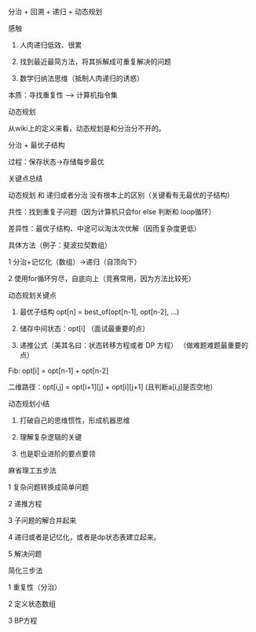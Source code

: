 分治 + 回溯 + 递归 + 动态规划

感触

1. 人肉递归低效、很累

2. 找到最近最简方法，将其拆解成可重复解决的问题

3. 数学归纳法思维（抵制人肉递归的诱惑）

本质：寻找重复性  —> 计算机指令集

动态规划

从wiki上的定义来看，动态规划是和分治分不开的。

分治 + 最优子结构

过程：保存状态->存储每步最优

关键点总结

动态规划 和 递归或者分治 没有根本上的区别（关键看有无最优的子结构）

共性：找到重复子问题（因为计算机只会for else 判断和 loop循环）

差异性：最优子结构、中途可以淘汰次优解（因而复杂度更低）

具体方法（例子：斐波拉契数组）

1 分治+记忆化（数组）->递归（自顶向下）

2 使用for循环穷尽，自底向上（竞赛常用，因为方法比较死）

动态规划关键点

1. 最优子结构 opt[n] = best_of(opt[n-1], opt[n-2], …)

2. 储存中间状态：opt[i]  （面试最重要的点）

3. 递推公式（美其名曰：状态转移方程或者 DP 方程）  （做难题难题最重要的点）

Fib: opt[i] = opt[n-1] + opt[n-2]

二维路径：opt[i,j] = opt[i+1][j] + opt[i][j+1] (且判断a[i,j]是否空地）

动态规划小结

1. 打破自己的思维惯性，形成机器思维

2. 理解复杂逻辑的关键

3. 也是职业进阶的要点要领

麻省理工五步法

1 复杂问题转换成简单问题

2 递推方程

3 子问题的解合并起来

4 递归或者是记忆化，或者是dp状态表建立起来。

5 解决问题

简化三步法

1 重复性（分治）

2 定义状态数组

3 BP方程

